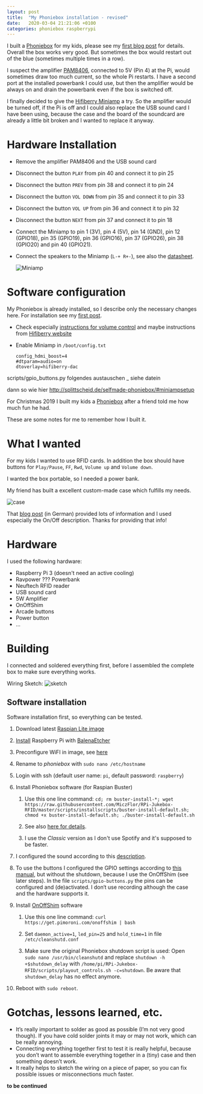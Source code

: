 ```yaml
---
layout: post
title:  "My Phoniebox installation - revised"
date:   2020-03-04 21:21:06 +0100
categories: phoniebox raspberrypi
---
```


I built a [Phoniebox][phoniebox] for my kids, please see my [first blog post][first-post] for details. Overall the box works very good. But sometimes the box would restart out of the blue (sometimes multiple times in a row).

I suspect the amplifier [PAM8406][amp], connected to 5V (Pin 4) at the Pi, would sometimes draw too much current, so the whole Pi restarts. I have a second port at the installed powerbank I could use, but then the amplifier would be always on and drain the powerbank even if the box is switched off.

I finally decided to give the [Hifiberry Miniamp][miniamp] a try. So the amplifier would be turned off, if the Pi is off and I could also replace the USB sound card I have been using, because the case and the board of the soundcard are already a little bit broken and I wanted to replace it anyway.

# Hardware Installation

* Remove the amplifier PAM8406 and the USB sound card
* Disconnect the button `PLAY` from pin 40 and connect it to pin 25
* Disconnect the button `PREV` from pin 38 and connect it to pin 24
* Disconnect the button `VOL DOWN` from pin 35 and connect it to pin 33
* Disconnect the button `VOL UP` from pin 36 and connect it to pin 32
* Disconnect the button `NEXT` from pin 37 and connect it to pin 18
* Connect the Miniamp to pin 1 (3V), pin 4 (5V), pin 14 (GND), pin 12 (GPIO18), pin 35 (GPIO19), pin 36 (GPIO16), pin 37 (GPIO26), pin 38 (GPIO20) and pin 40 (GPIO21).
* Connect the speakers to the Miniamp (`L-+ R+-`), see also the [datasheet][datasheet-miniamp].

    ![Miniamp](/assets/images/miniamp.jpg)

# Software configuration #

My Phoniebox is already installed, so I describe only the necessary changes here. For installation see my [first post][first-post].

* Check especially [instructions for volume control][miniamp-details] and maybe instructions from [Hifiberry website][miniamp-config]
* Enable Miniamp in `/boot/config.txt`

    ```text
    config_hdmi_boost=4
    #dtparam=audio=on
    dtoverlay=hifiberry-dac
    ```

scripts/gpio_buttons.py folgendes
 austauschen
 _ siehe datein

dann so wie hier http://splittscheid.de/selfmade-phoniebox/#miniampsetup

For Christmas 2019 I built my kids a [Phoniebox][phoniebox] after a friend told me how much fun he had.

These are some notes for me to remember how I built it.

# What I wanted

For my kids I wanted to use RFID cards. In addition the box should have buttons for `Play/Pause`, `FF`, `Rwd`, `Volume up` and `Volume down`.

I wanted the box portable, so I needed a power bank.

My friend has built a excellent custom-made case which fulfills my needs.

![case](/assets/images/IMG_20191223_232037747.jpg)

That [blog post][blog-instructions] (in German) provided lots of information and I used especially the On/Off description. Thanks for providing that info!

# Hardware

I used the following hardware:

* Raspberry Pi 3 (doesn't need an active cooling)
* Ravpower ??? Powerbank
* Neuftech RFID reader
* USB sound card
* 5W Amplifier
* OnOffShim 
* Arcade buttons
* Power button
* ...

# Building

I connected and soldered everything first, before I assembled the complete box to make sure everything works.

Wiring Sketch:
![sketch](/assets/images/IMG_20200111_212542257.jpg)

## Software installation ##

Software installation first, so everything can be tested.

1. Download latest [Raspian Lite image][raspian-image]
2. [Install][install-rpi] Raspberry Pi with [BalenaEtcher][balenaetcher]
3. Preconfigure WiFI in image, see [here][preconfigure-wifi]
4. Rename to *phoniebox* with `sudo nano /etc/hostname`
5. Login with ssh (default user name: `pi`, default password: `raspberry`)
6. Install Phoniebox software (for Raspian Buster)

    1. Use this one line command: `cd; rm buster-install-*; wget https://raw.githubusercontent.com/MiczFlor/RPi-Jukebox-RFID/master/scripts/installscripts/buster-install-default.sh; chmod +x buster-install-default.sh; ./buster-install-default.sh`

    2. See also [here for details][install-phoniebox].

    3. I use the *Classic* version as I don't use Spotify and it's supposed to be faster.

7. I configured the sound according to this [description][fix-sound].
8. To use the buttons I configured the GPIO settings according to [this manual][gpio-config], but without the shutdown, because I use the OnOffShim (see later steps). In the file `scripts/gpio-buttons.py` the pins can be configured and (de)activated. I don‘t use recording although the case and the hardware supports it.
9. Install [OnOffShim][onoffshim] software

    1. Use this one line command: `curl https://get.pimoroni.com/onoffshim | bash`

    2. Set `daemon_active=1`, `led_pin=25` and `hold_time=1` in file `/etc/cleanshutd.conf`

    3. Make sure the original Phoniebox shutdown script is used: Open `sudo nano /usr/bin/cleanshutd` and replace `shutdown -h +$shutdown_delay` with `/home/pi/RPi-Jukebox-RFID/scripts/playout_controls.sh -c=shutdown`. Be aware that `shutdown_delay` has no effect anymore.

10. Reboot with `sudo reboot`.

# Gotchas, lessons learned, etc.

* It’s really important to solder as good as possible (I’m not very good though). If you have cold solder joints it may or may not work, which can be really annoying.
* Connecting everything together first to test it is really helpful, because you don’t want to assemble everything together in a (tiny) case and then something doesn’t work. 
* It really helps to sketch the wiring on a piece of paper, so you can fix possible issues or misconnections much faster.

**to be continued**

[blog-instructions]: http://splittscheid.de/selfmade-phoniebox/
[phoniebox]: https://github.com/MiczFlor/RPi-Jukebox-RFID
[first-post]: https://s-martin.github.io/phoniebox/raspberrypi/2020/01/11/phoniebox.html
[amp]: https://leeselectronic.com/en/product/1810.html
[miniamp]: https://www.hifiberry.com/shop/boards/miniamp/
[datasheet-miniamp]: https://www.hifiberry.com/docs/data-sheets/datasheet-miniamp/
[miniamp-config]: https://www.hifiberry.com/docs/software/configuring-linux-3-18-x/
[miniamp-details]: https://support.hifiberry.com/hc/en-us/articles/205377202-Adding-software-volume-control
[miniamp-gpio]: https://www.hifiberry.com/docs/hardware/gpio-usage-of-hifiberry-boards/
[raspian-image]: https://downloads.raspberrypi.org/raspbian_lite_latest
[preconfigure-wifi]: https://raspberrypi.stackexchange.com/questions/10251/prepare-sd-card-for-wifi-on-headless-pi
[install-rpi]: https://www.raspberrypi.org/documentation/installation/installing-images/
[balenaetcher]: https://www.balena.io/etcher/
[install-phoniebox]: https://github.com/MiczFlor/RPi-Jukebox-RFID/wiki/INSTALL-stretch#one-line-install-command
[fix-sound]: https://github.com/MiczFlor/RPi-Jukebox-RFID/wiki/Troubleshooting-FAQ#audio-is-not-working
[gpio-config]: https://github.com/MiczFlor/RPi-Jukebox-RFID/wiki/Using-GPIO-hardware-buttons#how-to-connect-the-buttons
[onoffshim]: https://shop.pimoroni.com/products/onoff-shim
